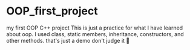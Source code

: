 # OOP_first_project
my first OOP C++ project
This is just a practice for what I have learned about oop.
I used class, static members, inheritance, constructors, and other methods.
that's just a demo don't judge it 👀
